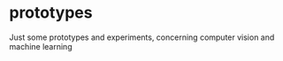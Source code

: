 prototypes
==========

Just some prototypes and experiments, concerning computer vision and machine learning
